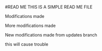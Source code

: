 #READ ME
THIS IS A SIMPLE READ ME FILE

Modifications made

More modifications made

New modifications made from updates branch

this will cause trouble
